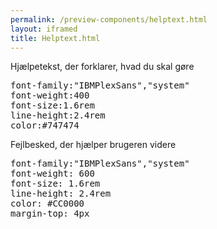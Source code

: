 ```yaml
--- 
permalink: /preview-components/helptext.html
layout: iframed 
title: Helptext.html
---
```

<div class="container">
    <div class="row">
        <div class="col-12 col-md-6">
            <p><span class="form-hint"
                    id="input-hint-message-form-error">Hjælpetekst, der
                    forklarer, hvad du skal gøre</span></p>
        </div>
        <div class="col-12 col-md-6">
            <pre>font-family:"IBMPlexSans","system"<br />font-weight:400<br />font-size:1.6rem<br />line-height:2.4rem<br />color:#747474</pre>
        </div>
    </div>
    <div class="row">
        <div class="col-12 col-md-6">
            <p><span class="form-error-message"
                    id="form-error-message-form-error"
                    role="alert">Fejlbesked, der hjælper brugeren
                    videre</span></p>
        </div>
        <div class="col-12 col-md-6">
            <pre>font-family:"IBMPlexSans","system"<br />font-weight: 600<br />font-size: 1.6rem<br />line-height: 2.4rem<br />color: #CC0000<br />margin-top: 4px</pre>
        </div>
    </div>
</div>